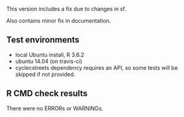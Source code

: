 This version includes a fix due to changes in sf.

Also contains minor fix in documentation.

## Test environments
* local Ubuntu install, R 3.6.2
* ubuntu 14.04 (on travis-ci)
* cyclecstreets dependency requires an API, so some tests will be skipped if not provided.

## R CMD check results
There were no ERRORs or WARNINGs. 
